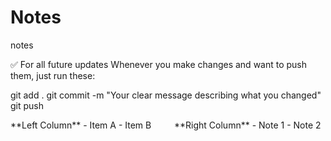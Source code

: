 # Notes
notes 

✅ For all future updates
Whenever you make changes and want to push them, just run these:

git add .
git commit -m     "Your clear message describing what you changed"
git push


<div style="display: flex; gap: 20px;">
  <div style="flex: 1;">
    <!-- Left column content -->
    **Left Column**  
    - Item A  
    - Item B  
  </div>
  <div style="flex: 1;">
    <!-- Right column content -->
    **Right Column**  
    - Note 1  
    - Note 2  
  </div>
</div>


